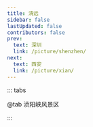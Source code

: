 ```yaml
---
title: 清远
sidebar: false
lastUpdated: false
contributors: false
prev:
  text: 深圳
  link: /picture/shenzhen/
next:
  text: 西安
  link: /picture/xian/
---
```


::: tabs

@tab 浈阳峡风景区

<ImageMasonry :images="zhenYangXiaImages" />

:::

<script setup>
import { ref } from 'vue';
import ImageMasonry from '/.vuepress/components/ImageMasonry.vue';

// 获取图片名称
const getImgName = (imgNamePrefix, idx) => {
  return `${imgNamePrefix}-${idx < 9 ? 0 : ''}${idx + 1}`;
}

// 浈阳峡
const getZhenYangXiaImages = () => {
  const prefix = 'https://memories.obs.cn-south-1.myhuaweicloud.com/qingyuan/zhenyangxia/';
  const arr = [];

  Array.from({ length: 2 }).forEach((ele, idx) => {
    const imgName = getImgName('zhenyangxia', idx);
    arr.push({
      imageSrc: `${prefix}${imgName}.jpg`,
      imageAlt: imgName
    })
  });

  return arr;
}

const zhenYangXiaImages = ref(getZhenYangXiaImages());

</script>

<style scoped>
</style>